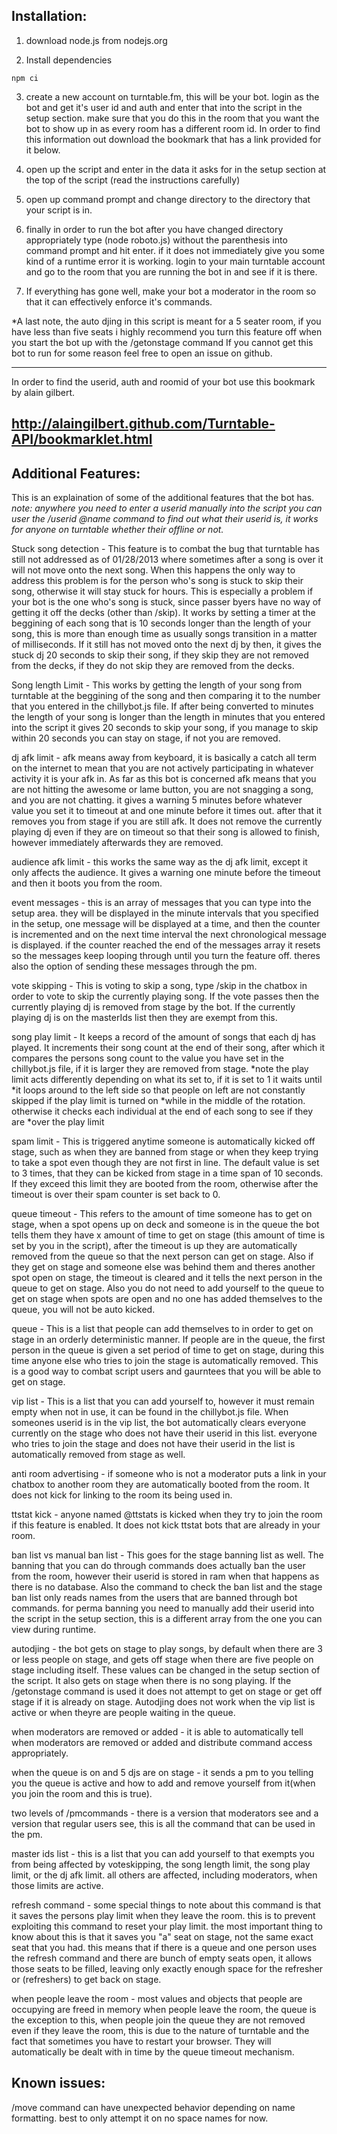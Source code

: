 ## Installation:
1. download node.js from nodejs.org

2. Install dependencies

```
npm ci 
```

3. create a new account on turntable.fm, this will be your bot. login as the bot and get it's user id and auth and enter that into the script in the setup section.
    make sure that you do this in the room that you want the bot to show up in as every room has a different room id. In order to find this information out download
   the bookmark that has a link provided for it below.

4. open up the script and enter in the data it asks for in the setup section at the top of the script (read the instructions carefully)

5. open up command prompt and change directory to the directory that your script is in.

6. finally in order to run the bot after you have changed directory appropriately type (node roboto.js) without the parenthesis into command prompt and hit enter. if it does not immediately give
   you some kind of a runtime error it is working. login to your main turntable account and go to the room that you are running the bot in and see if it is there.

7. If everything has gone well, make your bot a moderator in the room so that it can effectively enforce it's commands.

  *A last note, the auto djing in this script is meant for a 5 seater room, if you have less than five seats i highly recommend you turn this feature off when you start the bot up with the /getonstage command
   If you cannot get this bot to run for some reason feel free to open an issue on github.

--------------------------------------------------------------------------------------
In order to find the userid, auth and roomid of your bot use this bookmark by alain gilbert.

http://alaingilbert.github.com/Turntable-API/bookmarklet.html
--------------------------------------------------------------------------------------

## Additional Features:

This is an explaination of some of the additional features that the bot has.
*note: anywhere you need to enter a userid manually into the script you can user the /userid @name command to 
find out what their userid is, it works for anyone on turntable whether their offline or not.*



Stuck song detection - This feature is to combat the bug that turntable has still not addressed as of 01/28/2013 where
sometimes after a song is over it will not move onto the next song. When this happens the only way to address this problem
is for the person who's song is stuck to skip their song, otherwise it will stay stuck for hours. This is especially a problem
if your bot is the one who's song is stuck, since passer byers have no way of getting it off the decks (other than /skip).
It works by setting a timer at the beggining of each song that is 10 seconds longer than the length of your song, this is more than
enough time as usually songs transition in a matter of milliseconds. If it still has not moved onto the next dj by then, it gives
the stuck dj 20 seconds to skip their song, if they skip they are not removed from the decks, if they do not skip they are removed
from the decks.



Song length Limit - This works by getting the length of your song from turntable at the beggining of the song and then comparing
it to the number that you entered in the chillybot.js file. If after being converted to minutes the length of your song is longer
than the length in minutes that you entered into the script it gives 20 seconds to skip your song, if you manage to skip within
20 seconds you can stay on stage, if not you are removed.



dj afk limit - afk means away from keyboard, it is basically a catch all term on the internet to mean that you are not actively
participating in whatever activity it is your afk in. As far as this bot is concerned afk means that you are not hitting the 
awesome or lame button, you are not snagging a song, and you are not chatting. it gives a warning 5 minutes before whatever value
you set it to timeout at and one minute before it times out. after that it removes you from stage if you are still afk.
It does not remove the currently playing dj even if they are on timeout so that their song is allowed
to finish, however immediately afterwards they are removed.



audience afk limit - this works the same way as the dj afk limit, except it only affects the audience. It gives a warning one minute
before the timeout and then it boots you from the room.


event messages - this is an array of messages that you can type into the setup area. they will be displayed in the minute intervals that you specified in the setup,
one message will be displayed at a time, and then the counter is incremented and on the next time interval the next chronological message is displayed. if the counter
reached the end of the messages array it resets so the messages keep looping through until you turn the feature off. theres also the option of sending these messages through the pm.



vote skipping - This is voting to skip a song, type /skip in the chatbox in order to vote to skip the currently playing song.
If the vote passes then the currently playing dj is removed from stage by the bot. If the currently playing dj is on the masterIds
list then they are exempt from this.



song play limit - It keeps a record of the amount of songs that each dj has played. It increments
their song count at the end of their song, after which it compares the persons song count to
the value you have set in the chillybot.js file, if it is larger they are removed from stage.
*note the play limit acts differently depending on what its set to, if it is set to 1 it waits until
*it loops around to the left side so that people on left are not constantly skipped if the play limit is turned on
*while in the middle of the rotation. otherwise it checks each individual at the end of each song to see if they are
*over the play limit



spam limit - This is triggered anytime someone is automatically kicked off stage, such as when
they are banned from stage or when they keep trying to take a spot even though they are not first in line.
The default value is set to 3 times, that they can be kicked from stage in a time span of 10 seconds.
If they exceed this limit they are booted from the room, otherwise after the timeout is over
their spam counter is set back to 0.



queue timeout - This refers to the amount of time someone has to get on stage, when a spot opens
up on deck and someone is in the queue the bot tells them they have x amount of time to get on stage
(this amount of time is set by you in the script), after the timeout is up they are automatically
removed from the queue so that the next person can get on stage. Also if they get on stage
and someone else was behind them and theres another spot open on stage, the timeout is cleared
and it tells the next person in the queue to get on stage. Also you do not need to add yourself to the 
queue to get on stage when spots are open and no one has added themselves to the queue,
you will not be auto kicked.



queue - This is a list that people can add themselves to in order to get on stage in
an orderly deterministic manner. If people are in the queue, the first person in the queue
is given a set period of time to get on stage, during this time anyone else who tries to join
the stage is automatically removed. This is a good way to combat script users and gaurntees
that you will be able to get on stage.



vip list - This is a list that you can add yourself to, however it must remain empty when not in use,
it can be found in the chillybot.js file. When someones userid is in the vip list, the bot
automatically clears everyone currently on the stage who does not have their userid in this
list. everyone who tries to join the stage and does not have their userid in the list is
automatically removed from stage as well.



anti room advertising - if someone who is not a moderator puts a link in your chatbox to another room
they are automatically booted from the room. It does not kick for linking to the room its being used in.



ttstat kick - anyone named @ttstats is kicked when they try to join the room if this
feature is enabled. It does not kick ttstat bots that are already in your room.



ban list vs manual ban list - This goes for the stage banning list as well. The banning
that you can do through commands does actually ban the user from the room, however their
userid is stored in ram when that happens as there is no database. Also the command to check
the ban list and the stage ban list only reads names from the users that are banned through bot commands.
for perma banning you need to manually add their userid into the script in the setup section,
this is a different array from the one you can view during runtime.



autodjing - the bot gets on stage to play songs, by default when there are 3 or less people
on stage, and gets off stage when there are five people on stage including itself. These values
can be changed in the setup section of the script. It also gets on stage when there is no
song playing. If the /getonstage command is used it does not attempt to get on stage or get
off stage if it is already on stage. Autodjing does not work when the vip list is active
or when theyre are people waiting in the queue.



when moderators are removed or added - it is able to automatically tell when moderators 
are removed or added and distribute command access appropriately.



when the queue is on and 5 djs are on stage - it sends a pm to you telling you
the queue is active and how to add and remove yourself from it(when you join the room and this is true).



two levels of /pmcommands - there is a version that moderators see and a version
that regular users see, this is all the command that can be used in the pm.



master ids list - this is a list that you can add yourself to that exempts you
from being affected by voteskipping, the song length limit, the song play limit, or 
the dj afk limit. all others are affected, including moderators, when those limits
are active.


refresh command - some special things to note about this command is that it saves the persons play limit when they leave the room.
this is to prevent exploiting this command to reset your play limit. the most important thing to know about this is that it saves you "a" seat
on stage, not the same exact seat that you had. this means that if there is a queue and one person uses the refresh command and there are bunch
of empty seats open, it allows those seats to be filled, leaving only exactly enough space for the refresher or (refreshers) to get back on stage.



when people leave the room - most values and objects that people are occupying are freed
in memory when people leave the room, the queue is the exception to this, when people join
the queue they are not removed even if they leave the room, this is due to the nature of turntable
and the fact that sometimes you have to restart your browser. They will automatically be dealt
with in time by the queue timeout mechanism.

## Known issues:

/move command can have unexpected behavior depending on name formatting. best to only attempt it on no space names for now.
